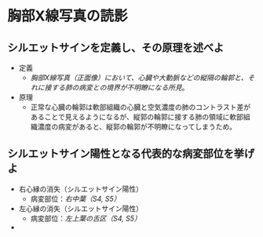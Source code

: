 # 胸部X線写真の読影
## シルエットサインを定義し、その原理を述べよ
- 定義
    - *胸部X線写真（正面像）において、心臓や大動脈などの縦隔の輪郭と、それに接する肺の病変との境界が不明瞭になる所見*。
- 原理
    - 正常な心臓の輪郭は軟部組織の心臓と空気濃度の肺のコントラスト差があることで見えるようになるが、縦郭の輪郭に接する肺の領域に軟部組織濃度の病変があると、縦郭の輪郭が不明瞭になってしまうため。

## シルエットサイン陽性となる代表的な病変部位を挙げよ
- 右心縁の消失（シルエットサイン陽性）
    - 病変部位：*右中葉（S4, S5）*
- 左心縁の消失（シルエットサイン陽性）
    - 病変部位：*左上葉の舌区（S4, S5）*
- 